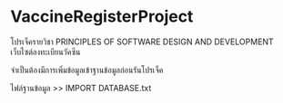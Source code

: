 # VaccineRegisterProject
โปรเจ็ครายวิชา PRINCIPLES OF SOFTWARE DESIGN AND DEVELOPMENT เว็บไซต์ลงทะเบียนวัคซีน

จำเป็นต้องมีการเพิ่มข้อมูลเข้าฐานข้อมูลก่อนรันโปรเจ็ค

ไฟล์ฐานข้อมูล >> IMPORT DATABASE.txt


